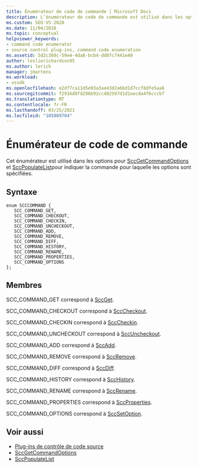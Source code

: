 ```yaml
---
title: Énumérateur de code de commande | Microsoft Docs
description: L’énumérateur de code de commande est utilisé dans les options de SccGetCommandOptions et SccPopulateListto pour indiquer la commande pour laquelle les options sont spécifiées.
ms.custom: SEO-VS-2020
ms.date: 11/04/2016
ms.topic: conceptual
helpviewer_keywords:
- command code enumerator
- source control plug-ins, command code enumeration
ms.assetid: 5d2c360c-59e4-4da8-bcb4-dd07c7441e40
author: leslierichardson95
ms.author: lerich
manager: jmartens
ms.workload:
- vssdk
ms.openlocfilehash: e2df7ca11d5e93a3ae43d2a6bd1d7ccf8dfe5aa6
ms.sourcegitcommit: f2916d8fd296b92cc402597d1d1eecda4f6cccbf
ms.translationtype: MT
ms.contentlocale: fr-FR
ms.lasthandoff: 03/25/2021
ms.locfileid: "105089704"
---
```

# <a name="command-code-enumerator"></a>Énumérateur de code de commande
Cet énumérateur est utilisé dans les options pour [SccGetCommandOptions](../extensibility/sccgetcommandoptions-function.md) et [SccPopulateList](../extensibility/sccpopulatelist-function.md)pour indiquer la commande pour laquelle les options sont spécifiées.

## <a name="syntax"></a>Syntaxe

```
enum SCCCOMMAND {
   SCC_COMMAND_GET,
   SCC_COMMAND_CHECKOUT,
   SCC_COMMAND_CHECKIN,
   SCC_COMMAND_UNCHECKOUT,
   SCC_COMMAND_ADD,
   SCC_COMMAND_REMOVE,
   SCC_COMMAND_DIFF,
   SCC_COMMAND_HISTORY,
   SCC_COMMAND_RENAME,
   SCC_COMMAND_PROPERTIES,
   SCC_COMMAND_OPTIONS
};
```

## <a name="members"></a>Membres
SCC_COMMAND_GET correspond à [SccGet](../extensibility/sccget-function.md).

SCC_COMMAND_CHECKOUT correspond à [SccCheckout](../extensibility/scccheckout-function.md).

SCC_COMMAND_CHECKIN correspond à [SccCheckin](../extensibility/scccheckin-function.md).

SCC_COMMAND_UNCHECKOUT correspond à [SccUncheckout](../extensibility/sccuncheckout-function.md).

SCC_COMMAND_ADD correspond à [SccAdd](../extensibility/sccadd-function.md).

SCC_COMMAND_REMOVE correspond à [SccRemove](../extensibility/sccremove-function.md).

SCC_COMMAND_DIFF correspond à [SccDiff](../extensibility/sccdiff-function.md).

SCC_COMMAND_HISTORY correspond à [SccHistory](../extensibility/scchistory-function.md).

SCC_COMMAND_RENAME correspond à [SccRename](../extensibility/sccrename-function.md).

SCC_COMMAND_PROPERTIES correspond à [SccProperties](../extensibility/sccproperties-function.md).

SCC_COMMAND_OPTIONS correspond à [SccSetOption](../extensibility/sccsetoption-function.md).

## <a name="see-also"></a>Voir aussi
- [Plug-ins de contrôle de code source](../extensibility/source-control-plug-ins.md)
- [SccGetCommandOptions](../extensibility/sccgetcommandoptions-function.md)
- [SccPopulateList](../extensibility/sccpopulatelist-function.md)

